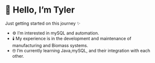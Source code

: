 # 👋 Hello, I’m Tyler
Just getting started on this journey ✨
- ⚙️ I’m interested in mySQL and automation.
- 🕯️ My experience is in the development and maintenance of manufacturing and Biomass systems.
- 🤓 I’m currently learning Java,mySQL, and their integration with each other.

<!---
tylerjlivermore/tylerjlivermore is a ✨ special ✨ repository because its `README.md` (this file) appears on your GitHub profile.
You can click the Preview link to take a look at your changes.
--->
